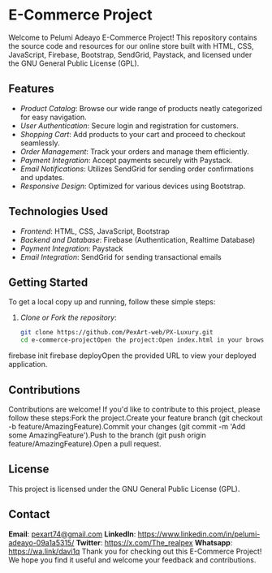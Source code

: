 # E-Commerce Project

Welcome to Pelumi Adeayo  E-Commerce Project! This repository contains the source code and resources for our online store built with HTML, CSS, JavaScript, Firebase, Bootstrap, SendGrid, Paystack, and licensed under the GNU General Public License (GPL).

## Features

- *Product Catalog*: Browse our wide range of products neatly categorized for easy navigation.
- *User Authentication*: Secure login and registration for customers.
- *Shopping Cart*: Add products to your cart and proceed to checkout seamlessly.
- *Order Management*: Track your orders and manage them efficiently.
- *Payment Integration*: Accept payments securely with Paystack.
- *Email Notifications*: Utilizes SendGrid for sending order confirmations and updates.
- *Responsive Design*: Optimized for various devices using Bootstrap.

## Technologies Used

- *Frontend*: HTML, CSS, JavaScript, Bootstrap
- *Backend and Database*: Firebase (Authentication, Realtime Database)
- *Payment Integration*: Paystack
- *Email Integration*: SendGrid for sending transactional emails

## Getting Started

To get a local copy up and running, follow these simple steps:

1. *Clone or Fork the repository*:

   ```bash
   git clone https://github.com/PexArt-web/PX-Luxury.git
   cd e-commerce-projectOpen the project:Open index.html in your browser to view the application.Firebase Setup:Create a Firebase project at Firebase Console.Enable Authentication and Realtime Database in Firebase.Copy Firebase configuration keys into your JavaScript files (firebaseConfig).SendGrid Setup:Sign up for a SendGrid account at SendGrid.Generate an API key and configure it in your backend scripts for sending emails.Paystack Integration:Sign up for a Paystack account at Paystack.Generate API keys and configure them in your frontend and backend scripts for payment processing.Run the application:Since this is a static website using Firebase for backend services, simply open index.html in your browser.Deploy to Firebase Hosting (Optional):firebase login
firebase init
firebase deployOpen the provided URL to view your deployed application.

## Contributions

Contributions are welcome! If you'd like to contribute to this project, please follow these steps:Fork the project.Create your feature branch (git checkout -b feature/AmazingFeature).Commit your changes (git commit -m 'Add some AmazingFeature').Push to the branch (git push origin feature/AmazingFeature).Open a pull request. 

## License

This project is licensed under the GNU General Public License (GPL).

## Contact

**Email**: pexart74@gmail.com 
**LinkedIn**: https://www.linkedin.com/in/pelumi-adeayo-09a1a5315/
**Twitter**: https://x.com/The_realpex
**Whatsapp**: https://wa.link/davi1q
Thank you for checking out this E-Commerce Project! We hope you find it useful and welcome your feedback and contributions.
